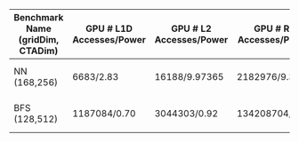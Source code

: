 |Benchmark Name (gridDim, CTADim)|GPU # L1D Accesses/Power | GPU # L2 Accesses/Power | GPU # RF Accesses/Power | GPU # Cycles | GPU avg power |DICE # L1D Accesses/Power  | DICE # L2 Accesses/Power  | DICE # RF Accesses/Power  | DICE # Cycles |
|---------------|--------------------|--------------------|--------------------|---------------|--------------------|--------------------|--------------------|---------------|------------|
| NN (168,256)|6683/2.83|16188/9.97365|2182976/9.32|3688| 79.09 |8019 (+20%)|16308(+0.007%)|729428(-66.5%) |7564 (+105%)(4487(+21.6%) with 30 cores)|
| BFS (128,512) |1187084/0.70  | 3044303/0.92  |134208704/7.26 |527016 | 54.00 |1168631(-0.016%) |2713157 (-10.8%)|21402625(-84%) |669158(+26.9%)(530627(+0.7%) with 30 cores) | 